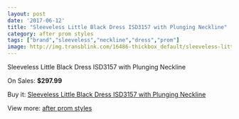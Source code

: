 ```yaml
---
layout: post
date: '2017-06-12'
title: "Sleeveless Little Black Dress ISD3157 with Plunging Neckline"
category: after prom styles
tags: ["brand","sleeveless","neckline","dress","prom"]
image: http://img.transblink.com/16486-thickbox_default/sleeveless-little-black-dress-isd3157-with-plunging-neckline.jpg
---
```

Sleeveless Little Black Dress ISD3157 with Plunging Neckline

On Sales: **$297.99**
<a href="https://www.transblink.com/en/after-prom-styles/5214-sleeveless-little-black-dress-isd3157-with-plunging-neckline.html"><amp-img layout="responsive" width="600" height="600" src="//img.transblink.com/16486-thickbox_default/sleeveless-little-black-dress-isd3157-with-plunging-neckline.jpg" alt="Sleeveless Little Black Dress ISD3157 with Plunging Neckline 0" /></a>
<a href="https://www.transblink.com/en/after-prom-styles/5214-sleeveless-little-black-dress-isd3157-with-plunging-neckline.html"><amp-img layout="responsive" width="600" height="600" src="//img.transblink.com/16488-thickbox_default/sleeveless-little-black-dress-isd3157-with-plunging-neckline.jpg" alt="Sleeveless Little Black Dress ISD3157 with Plunging Neckline 1" /></a>
<a href="https://www.transblink.com/en/after-prom-styles/5214-sleeveless-little-black-dress-isd3157-with-plunging-neckline.html"><amp-img layout="responsive" width="600" height="600" src="//img.transblink.com/16487-thickbox_default/sleeveless-little-black-dress-isd3157-with-plunging-neckline.jpg" alt="Sleeveless Little Black Dress ISD3157 with Plunging Neckline 2" /></a>

Buy it: [Sleeveless Little Black Dress ISD3157 with Plunging Neckline](https://www.transblink.com/en/after-prom-styles/5214-sleeveless-little-black-dress-isd3157-with-plunging-neckline.html "Sleeveless Little Black Dress ISD3157 with Plunging Neckline")

View more: [after prom styles](https://www.transblink.com/en/55-after-prom-styles "after prom styles")